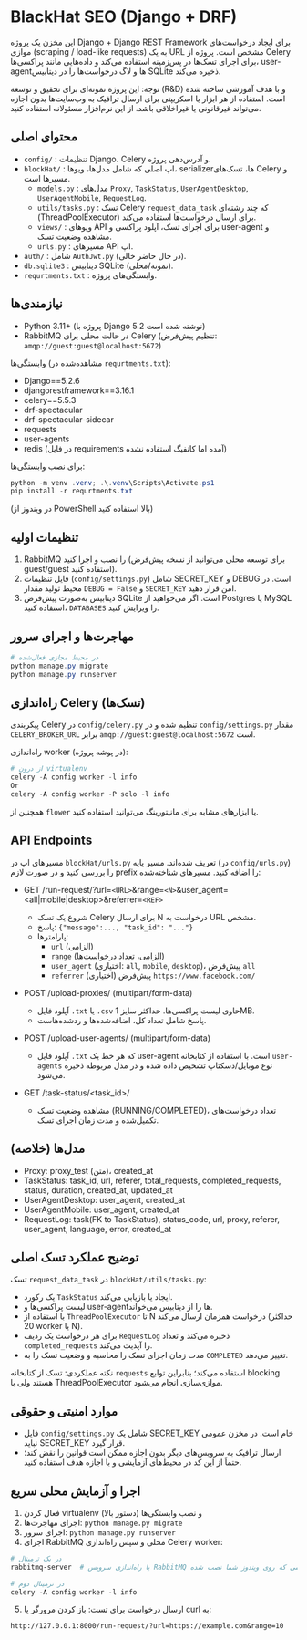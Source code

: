 # BlackHat SEO (Django + DRF)

این مخزن یک پروژه Django + Django REST Framework برای ایجاد درخواست‌های موازی (scraping / load-like requests) به یک URL مشخص است. پروژه از Celery برای اجرای تسک‌ها در پس‌زمینه استفاده می‌کند و داده‌هایی مانند پراکسی‌ها، user-agentها و لاگ درخواست‌ها را در دیتابیس SQLite ذخیره می‌کند.

توجه: این پروژه نمونه‌ای برای تحقیق و توسعه (R&D) و با هدف آموزشی ساخته شده است. استفاده از هر ابزار یا اسکریپتی برای ارسال ترافیک به وب‌سایت‌ها بدون اجازه می‌تواند غیرقانونی یا غیراخلاقی باشد. از این نرم‌افزار مسئولانه استفاده کنید.

## محتوای اصلی

- `config/` : تنظیمات Django، Celery و آدرس‌دهی پروژه.
- `blockHat/` : اپ اصلی که شامل مدل‌ها، ویوها، serializerها، تسک‌های Celery و مسیرها است.
  - `models.py` : مدل‌های `Proxy`, `TaskStatus`, `UserAgentDesktop`, `UserAgentMobile`, `RequestLog`.
  - `utils/tasks.py` : تسک Celery `request_data_task` که چند رشته‌ای (ThreadPoolExecutor) برای ارسال درخواست‌ها استفاده می‌کند.
  - `views/` : ویوهای API برای اجرای تسک، آپلود پراکسی و user-agent و مشاهده وضعیت تسک.
  - `urls.py` : مسیرهای API اپ.
- `auth/` : شامل `AuthJwt.py` (در حال حاضر خالی).
- `db.sqlite3` : دیتابیس SQLite (نمونه/محلی).
- `requrtments.txt` : وابستگی‌های پروژه.

## نیازمندی‌ها

- Python 3.11+ (پروژه با Django 5.2 نوشته شده است)
- RabbitMQ در حالت محلی برای Celery (تنظیم پیش‌فرض: `amqp://guest:guest@localhost:5672`)

وابستگی‌ها (مشاهده‌شده در `requrtments.txt`):

- Django==5.2.6
- djangorestframework==3.16.1
- celery==5.5.3
- drf-spectacular
- drf-spectacular-sidecar
- requests
- user-agents
- redis (در فایل requirements آمده اما کانفیگ استفاده نشده)

برای نصب وابستگی‌ها:

```powershell
python -m venv .venv; .\.venv\Scripts\Activate.ps1
pip install -r requrtments.txt
```

(در ویندوز از PowerShell بالا استفاده کنید)

## تنظیمات اولیه

1. RabbitMQ را نصب و اجرا کنید (برای توسعه محلی می‌توانید از نسخه پیش‌فرض guest/guest استفاده کنید).
2. فایل تنظیمات (`config/settings.py`) شامل SECRET_KEY و DEBUG است. در محیط تولید مقدار `DEBUG = False` و `SECRET_KEY` امن قرار دهید.
3. دیتابیس به‌صورت پیش‌فرض SQLite است. اگر می‌خواهید از Postgres یا MySQL استفاده کنید، `DATABASES` را ویرایش کنید.

## مهاجرت‌ها و اجرای سرور

```powershell
# در محیط مجازی فعال‌شده
python manage.py migrate
python manage.py runserver
```

## راه‌اندازی Celery (تسک‌ها)

پیکربندی Celery در `config/celery.py` تنظیم شده و در `config/settings.py` مقدار `CELERY_BROKER_URL` برابر `amqp://guest:guest@localhost:5672` است.

راه‌اندازی worker (در پوشه پروژه):

```powershell
# از درون virtualenv
celery -A config worker -l info
Or
celery -A config worker -P solo -l info
```

همچنین از `flower` یا ابزارهای مشابه برای مانیتورینگ می‌توانید استفاده کنید.

## API Endpoints

مسیرهای اپ در `blockHat/urls.py` تعریف شده‌اند. مسیر پایه (در `config/urls.py`) را بررسی کنید و در صورت لازم prefix را اضافه کنید. مسیرهای شناخته‌شده:

- GET /run-request/?url=`<URL>`&range=`<N>`&user_agent=<all|mobile|desktop>&referrer=`<REF>`

  - شروع یک تسک Celery برای ارسال N درخواست به URL مشخص.
  - پاسخ: `{"message":..., "task_id": "..."}`
  - پارامترها:
    - `url` (الزامی)
    - `range` (الزامی، تعداد درخواست‌ها)
    - `user_agent` (اختیاری: `all`, `mobile`, `desktop`)، پیش‌فرض `all`
    - `referrer` (اختیاری) پیش‌فرض `https://www.facebook.com/`
- POST /upload-proxies/ (multipart/form-data)

  - آپلود فایل `.txt` یا `.csv` حاوی لیست پراکسی‌ها. حداکثر سایز 1MB.
  - پاسخ شامل تعداد کل، اضافه‌شده‌ها و ردشده‌هاست.
- POST /upload-user-agents/ (multipart/form-data)

  - آپلود فایل `.txt` که هر خط یک user-agent است. با استفاده از کتابخانه `user-agents` نوع موبایل/دسکتاپ تشخیص داده شده و در مدل مربوطه ذخیره می‌شود.
- GET /task-status/<task_id>/

  - مشاهده وضعیت تسک (RUNNING/COMPLETED)، تعداد درخواست‌های تکمیل‌شده و مدت زمان اجرای تسک.

## مدل‌ها (خلاصه)

- Proxy: proxy_test (متن)، created_at
- TaskStatus: task_id, url, referer, total_requests, completed_requests, status, duration, created_at, updated_at
- UserAgentDesktop: user_agent, created_at
- UserAgentMobile: user_agent, created_at
- RequestLog: task(FK to TaskStatus), status_code, url, proxy, referer, user_agent, language, error, created_at

## توضیح عملکرد تسک اصلی

تسک `request_data_task` در `blockHat/utils/tasks.py`:

- یک رکورد `TaskStatus` ایجاد یا بازیابی می‌کند.
- لیست پراکسی‌ها و user-agentها را از دیتابیس می‌خواند.
- با استفاده از `ThreadPoolExecutor` تا N درخواست همزمان ارسال می‌کند (حداکثر 20 worker یا N).
- برای هر درخواست یک ردیف `RequestLog` ذخیره می‌کند و تعداد `completed_requests` را آپدیت می‌کند.
- مدت زمان اجرای تسک را محاسبه و وضعیت تسک را به `COMPLETED` تغییر می‌دهد.

نکته عملکردی: تسک از کتابخانه `requests` استفاده می‌کند؛ بنابراین توابع blocking هستند ولی با ThreadPoolExecutor موازی‌سازی انجام می‌شود.

## موارد امنیتی و حقوقی

- فایل `config/settings.py` شامل یک SECRET_KEY خام است. در مخزن عمومی نباید SECRET_KEY قرار گیرد.
- ارسال ترافیک به سرویس‌های دیگر بدون اجازه ممکن است قوانین را نقض کند؛ حتماً از این کد در محیط‌های آزمایشی و با اجازه هدف استفاده کنید.

## اجرا و آزمایش محلی سریع

1. فعال کردن virtualenv و نصب وابستگی‌ها (دستور بالا)
2. اجرای مهاجرت‌ها: `python manage.py migrate`
3. اجرای سرور: `python manage.py runserver`
4. اجرای RabbitMQ محلی و سپس راه‌اندازی Celery worker:

```powershell
# در یک ترمینال
rabbitmq-server  # یا راه‌اندازی سرویس RabbitMQ به روشی که روی ویندوز شما نصب شده

# در ترمینال دوم
celery -A config worker -l info
```

5. ارسال درخواست برای تست: باز کردن مرورگر یا curl به:

```
http://127.0.0.1:8000/run-request/?url=https://example.com&range=10
```
